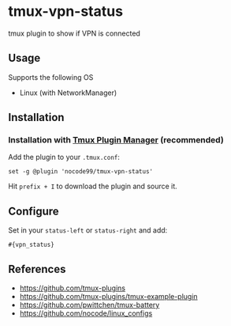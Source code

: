 # tmux-vpn-status

tmux plugin to show if VPN is connected

Usage
-----

Supports the following OS

* Linux (with NetworkManager)

Installation
------------
### Installation with [Tmux Plugin Manager](https://github.com/tmux-plugins/tpm) (recommended)

Add the plugin to your `.tmux.conf`:

```
set -g @plugin 'nocode99/tmux-vpn-status'
```

Hit `prefix + I` to download the plugin and source it.

Configure
---------

Set in your `status-left` or `status-right` and add:

```
#{vpn_status}
```

References
----------
- https://github.com/tmux-plugins
- https://github.com/tmux-plugins/tmux-example-plugin
- https://github.com/pwittchen/tmux-battery
- https://github.com/nocode/linux_configs

